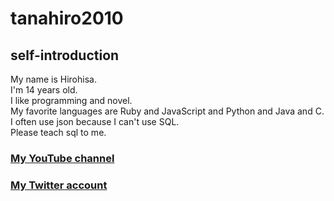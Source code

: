 # tanahiro2010
## self-introduction
My name is Hirohisa.<br>
I'm 14 years old.<br>
I like programming and novel.<br>
My favorite languages are Ruby and JavaScript and Python and Java and C.<br>
I often use json because I can't use SQL.<br>
Please teach sql to me.<br>

### [My YouTube channel](https://www.youtube.com/channel/UCfYf0nqMxdNcHqrzYf_9Wcw)
### [My Twitter account](https://www.twitter.com/tanahiro2010Zis)
